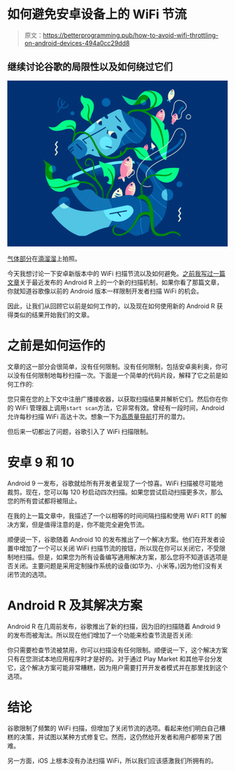 # 如何避免安卓设备上的 WiFi 节流

> 原文：<https://betterprogramming.pub/how-to-avoid-wifi-throttling-on-android-devices-494a0cc29dd8>

## 继续讨论谷歌的局限性以及如何绕过它们

![](img/de1926ea03d86b721d0d9d3c6804ce4f.png)

[气体部分](https://dribbble.com/Gaspart)在[滴溜溜](https://dribbble.com/)上拍照。

今天我想讨论一下安卓新版本中的 WiFi 扫描节流以及如何避免。[之前我写过一篇文章](https://proandroiddev.com/android-wifi-scanning-frustrations-799d1d942aea)关于最近发布的 Android R 上的一个新的扫描机制，如果你看了那篇文章，你就知道谷歌像以前的 Android 版本一样限制开发者扫描 WiFi 的机会。

因此，让我们从回顾它以前是如何工作的，以及现在如何使用新的 Android R 获得类似的结果开始我们的文章。

# 之前是如何运作的

文章的这一部分会很简单，没有任何限制。没有任何限制，包括安卓奥利奥，你可以没有任何限制地每秒扫描一次。下面是一个简单的代码片段，解释了它之前是如何工作的:

您只需在您的上下文中注册广播接收器，以获取扫描结果并解析它们。然后你在你的 WiFi 管理器上调用`start scan`方法，它非常有效。曾经有一段时间，Android 允许每秒扫描 WiFi 高达十次。想象一下为[高质量导航](https://navigine.com/)打开的潜力。

但后来一切都出了问题，谷歌引入了 WiFi 扫描限制。

# 安卓 9 和 10

Android 9 一发布，谷歌就给所有开发者呈现了一个惊喜。WiFi 扫描被尽可能地裁剪。现在，您可以每 120 秒启动四次扫描。如果您尝试启动扫描更多次，那么您的所有尝试都将被阻止。

在我的上一篇文章中，我描述了一个以相等的时间间隔扫描和使用 WiFi RTT 的解决方案，但是值得注意的是，你不能完全避免节流。

顺便说一下，谷歌随着 Android 10 的发布推出了一个解决方案。他们在开发者设置中增加了一个可以关闭 WiFi 扫描节流的按钮，所以现在你可以关闭它，不受限制地扫描。但是，如果您为所有设备编写通用解决方案，那么您将不知道该选项是否关闭。主要问题是采用定制操作系统的设备(如华为、小米等。)因为他们没有关闭节流的选项。

# Android R 及其解决方案

Android R 在几周前发布，谷歌推出了新的扫描，因为旧的扫描随着 Android 9 的发布而被淘汰。所以现在他们增加了一个功能来检查节流是否关闭:

你只需要检查节流被禁用，你可以扫描没有任何限制。顺便说一下，这个解决方案只有在您测试本地应用程序时才是好的。对于通过 Play Market 和其他平台分发它，这个解决方案可能非常糟糕，因为用户需要打开开发者模式并在那里找到这个选项。

# 结论

谷歌限制了频繁的 WiFi 扫描，但增加了关闭节流的选项。看起来他们明白自己糟糕的决策，并试图以某种方式修复它。然而，这仍然给开发者和用户都带来了困难。

另一方面，iOS 上根本没有办法扫描 WiFi，所以我们应该感激我们所拥有的。
